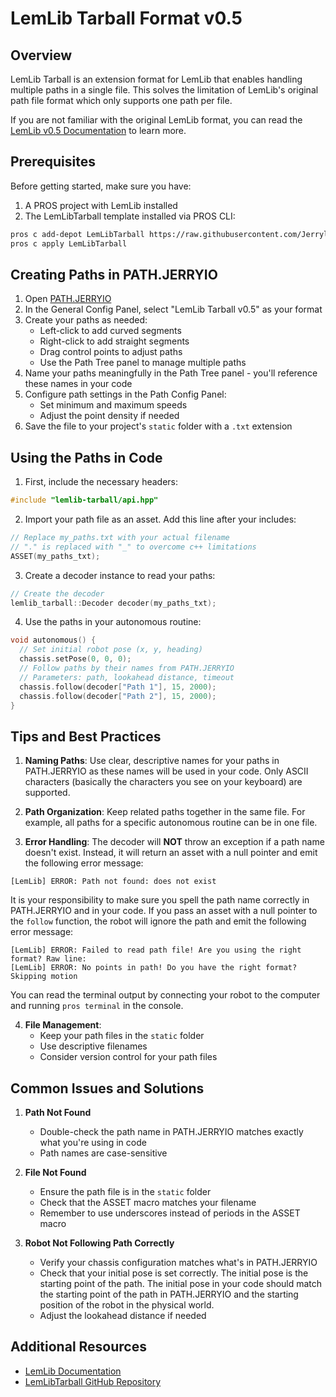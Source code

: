 # LemLib Tarball Format v0.5

## Overview

LemLib Tarball is an extension format for LemLib that enables handling multiple paths in a single file. This solves the limitation of LemLib's original path file format which only supports one path per file.

If you are not familiar with the original LemLib format, you can read the [LemLib v0.5 Documentation](./LemLibFormatV0_5) to learn more.

## Prerequisites

Before getting started, make sure you have:

1. A PROS project with LemLib installed
2. The LemLibTarball template installed via PROS CLI:

```bash
pros c add-depot LemLibTarball https://raw.githubusercontent.com/Jerrylum/LemLibTarball/depot/depot.json
pros c apply LemLibTarball
```

## Creating Paths in PATH.JERRYIO

1. Open [PATH.JERRYIO](https://path.jerryio.com)
2. In the General Config Panel, select "LemLib Tarball v0.5" as your format
3. Create your paths as needed:
   - Left-click to add curved segments
   - Right-click to add straight segments
   - Drag control points to adjust paths
   - Use the Path Tree panel to manage multiple paths
4. Name your paths meaningfully in the Path Tree panel - you'll reference these names in your code
5. Configure path settings in the Path Config Panel:
   - Set minimum and maximum speeds
   - Adjust the point density if needed
6. Save the file to your project's `static` folder with a `.txt` extension

## Using the Paths in Code

1. First, include the necessary headers:

```cpp
#include "lemlib-tarball/api.hpp"
```

2. Import your path file as an asset. Add this line after your includes:

```cpp
// Replace my_paths.txt with your actual filename
// "." is replaced with "_" to overcome c++ limitations
ASSET(my_paths_txt);
```

3. Create a decoder instance to read your paths:

```cpp
// Create the decoder
lemlib_tarball::Decoder decoder(my_paths_txt);
```

4. Use the paths in your autonomous routine:

```cpp
void autonomous() {
  // Set initial robot pose (x, y, heading)
  chassis.setPose(0, 0, 0);
  // Follow paths by their names from PATH.JERRYIO
  // Parameters: path, lookahead distance, timeout
  chassis.follow(decoder["Path 1"], 15, 2000);
  chassis.follow(decoder["Path 2"], 15, 2000);
}
```

## Tips and Best Practices

1. **Naming Paths**: Use clear, descriptive names for your paths in PATH.JERRYIO as these names will be used in your code. Only ASCII characters (basically the characters you see on your keyboard) are supported.

2. **Path Organization**: Keep related paths together in the same file. For example, all paths for a specific autonomous routine can be in one file.

3. **Error Handling**: The decoder will **NOT** throw an exception if a path name doesn't exist. Instead, it will return an asset with a null pointer and emit the following error message:

```
[LemLib] ERROR: Path not found: does not exist
```

It is your responsibility to make sure you spell the path name correctly in PATH.JERRYIO and in your code. If you pass an asset with a null pointer to the `follow` function, the robot will ignore the path and emit the following error message:

```
[LemLib] ERROR: Failed to read path file! Are you using the right format? Raw line:
[LemLib] ERROR: No points in path! Do you have the right format? Skipping motion
```

You can read the terminal output by connecting your robot to the computer and running `pros terminal` in the console.

4. **File Management**:
   - Keep your path files in the `static` folder
   - Use descriptive filenames
   - Consider version control for your path files

## Common Issues and Solutions

1. **Path Not Found**

   - Double-check the path name in PATH.JERRYIO matches exactly what you're using in code
   - Path names are case-sensitive

2. **File Not Found**

   - Ensure the path file is in the `static` folder
   - Check that the ASSET macro matches your filename
   - Remember to use underscores instead of periods in the ASSET macro

3. **Robot Not Following Path Correctly**
   - Verify your chassis configuration matches what's in PATH.JERRYIO
   - Check that your initial pose is set correctly. The initial pose is the starting point of the path. The initial pose in your code should match the starting point of the path in PATH.JERRYIO and the starting position of the robot in the physical world.
   - Adjust the lookahead distance if needed

## Additional Resources

- [LemLib Documentation](https://lemlib.readthedocs.io/en/stable/index.html)
- [LemLibTarball GitHub Repository](https://github.com/Jerrylum/LemLibTarball)
